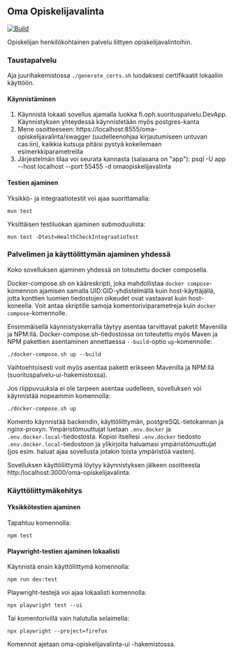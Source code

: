 ## Oma Opiskelijavalinta

[![Build](https://github.com/Opetushallitus/oma-opiskelijavalinta/actions/workflows/build.yml/badge.svg)](https://github.com/Opetushallitus/oma-opiskelijavalinta/actions/workflows/build.yml)

Opiskelijan henkilökohtainen palvelu liittyen opiskelijavalintoihin.

### Taustapalvelu

Aja juurihakemistossa `./generate_certs.sh` luodaksesi certifikaatit lokaaliin käyttöön.

#### Käynnistäminen

1. Käynnistä lokaali sovellus ajamalla luokka fi.oph.suorituspalvelu.DevApp. Käynnistyksen
   yhteydessä käynnistetään myös postgres-kanta
2. Mene osoitteeseen: https://localhost:8555/oma-opiskelijavalinta/swagger (uudelleenohjaa kirjautumiseen untuvan cas:iin), kaikkia kutsuja
   pitäisi pystyä kokeilemaan esimerkkiparametreilla
3. Järjestelmän tilaa voi seurata kannasta (salasana on "app"): psql -U app --host localhost --port 55455 -d omaopiskelijavalinta

#### Testien ajaminen

Yksikkö- ja integraatiotestit voi ajaa suorittamalla:

`mvn test`

Yksittäisen testiluokan ajaminen submoduulista:

`mvn test -Dtest=HealthCheckIntegraatioTest`

### Palvelimen ja käyttölittymän ajaminen yhdessä

Koko sovelluksen ajaminen yhdessä on toteutettu docker composella.

Docker-compose.sh on kääreskripti, joka mahdollistaa `docker compose`-komennon ajamisen samalla UID:GID-yhdistelmällä kuin host-käyttäjällä, jotta konttien luomien tiedostojen oikeudet ovat vastaavat kuin host-koneella. Voit antaa skriptille samoja komentoriviparametreja kuin `docker compose`-komennolle.

Ensimmäisellä käynnistyskerralla täytyy asentaa tarvittavat paketit Mavenilla ja NPM:llä. Docker-compose.sh-tiedostossa on toteutettu myös Maven ja NPM pakettien asentaminen annettaessa `--build`-optio `up`-komennolle:

`./docker-compose.sh up --build`

Vaihtoehtoisesti voit myös asentaa paketit erikseen Mavenilla ja NPM:llä (suorituspalvelu-ui-hakemistossa).

Jos riippuvuuksia ei ole tarpeen asentaa uudelleen, sovelluksen voi käynnistää nopeammin komennolla:

`./docker-compose.sh up`

Komento käynnistää backendin, käyttöliittymän, postgreSQL-tietokannan ja nginx-proxyn. Ympäristömuuttujat luetaan `.env.docker` ja `.env.docker.local`-tiedostosta. Kopioi itsellesi `.env.docker` tiedosto `.env.docker.local`-tiedostoon ja ylikirjoita haluamasi ympäristömuuttujat (jos esim. haluat ajaa sovellusta jotakin toista ympäristöä vasten).

Sovelluksen käyttöliittymä löytyy käynnistyksen jälkeen osoitteesta http:/localhost:3000/oma-opiskelijavalinta.

### Käyttöliittymäkehitys

#### Yksikkötestien ajaminen

Tapahtuu komennolla:

`npm test`

#### Playwright-testien ajaminen lokaalisti

Käynnistä ensin käyttöliittymä komennolla:

`npm run dev:test`

Playwright-testejä voi ajaa lokaalisti komennolla:

`npx playwright test --ui`

Tai komentorivillä vain halutulla selaimella:

`npx playwright --project=firefox`

Komennot ajetaan oma-opiskelijavalinta-ui -hakemistossa.